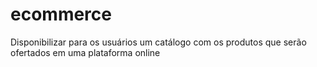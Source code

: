 # ecommerce
Disponibilizar para os usuários um catálogo com os produtos que serão ofertados em uma plataforma online
